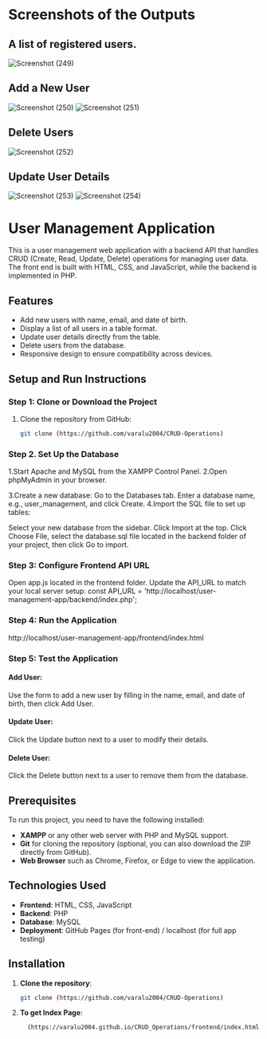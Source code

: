 # Screenshots of the Outputs
## A list of registered users.
![Screenshot (249)](https://github.com/user-attachments/assets/2646a627-f83f-4033-bddc-3e381beeef19)
## Add a New User
![Screenshot (250)](https://github.com/user-attachments/assets/4447ad0b-44b6-4bd4-ad61-1241e5d8f267)
![Screenshot (251)](https://github.com/user-attachments/assets/2457c47e-e0c7-4f7c-b956-d60ddf91b46f)
## Delete Users
![Screenshot (252)](https://github.com/user-attachments/assets/bf3d7161-904c-4184-8bd9-3b82db1302ce)
## Update User Details
![Screenshot (253)](https://github.com/user-attachments/assets/8308b082-83c2-441a-936b-42d87c1d4e3b)
![Screenshot (254)](https://github.com/user-attachments/assets/eeb6eae4-0d98-4261-94e3-3923219a0d76)





# User Management Application

This is a user management web application with a backend API that handles CRUD (Create, Read, Update, Delete) operations for managing user data. The front end is built with HTML, CSS, and JavaScript, while the backend is implemented in PHP.

## Features

- Add new users with name, email, and date of birth.
- Display a list of all users in a table format.
- Update user details directly from the table.
- Delete users from the database.
- Responsive design to ensure compatibility across devices.
## Setup and Run Instructions

### Step 1: Clone or Download the Project

1. Clone the repository from GitHub:

   ```bash
   git clone (https://github.com/varalu2004/CRUD-Operations)
### Step 2. Set Up the Database
 1.Start Apache and MySQL from the XAMPP Control Panel.
 2.Open phpMyAdmin in your browser.

3.Create a new database:
 Go to the Databases tab.
 Enter a database name, e.g., user_management, and click Create.
4.Import the SQL file to set up tables:

 Select your new database from the sidebar.
 Click Import at the top.
 Click Choose File, select the database.sql file located in the backend folder of your project, 
 then click Go to import.
### Step 3: Configure Frontend API URL
Open app.js located in the frontend folder.
Update the API_URL to match your local server setup:
const API_URL = 'http://localhost/user-management-app/backend/index.php';
### Step 4: Run the Application
http://localhost/user-management-app/frontend/index.html
### Step 5: Test the Application
#### Add User: 
Use the form to add a new user by filling in the name, email, and date of birth, then click Add User.
#### Update User:
Click the Update button next to a user to modify their details.
#### Delete User: 
Click the Delete button next to a user to remove them from the database.
## Prerequisites

To run this project, you need to have the following installed:

- **XAMPP** or any other web server with PHP and MySQL support.
- **Git** for cloning the repository (optional, you can also download the ZIP directly from GitHub).
- **Web Browser** such as Chrome, Firefox, or Edge to view the application.

## Technologies Used

- **Frontend**: HTML, CSS, JavaScript
- **Backend**: PHP
- **Database**: MySQL
- **Deployment**: GitHub Pages (for front-end) / localhost (for full app testing)


## Installation

1. **Clone the repository**:
   ```bash
   git clone (https://github.com/varalu2004/CRUD-Operations)
2. **To get Index Page**:
   ```bash
     (https://varalu2004.github.io/CRUD_Operations/frontend/index.html)
